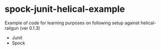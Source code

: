 # spock-junit-helical-example
Example of code for learning purposes on following setup against helical-railgun (ver 0.1.3)
- Junit
- Spock